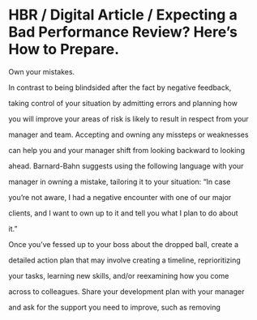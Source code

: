 # HBR / Digital Article / Expecting a Bad Performance Review? Here’s How to Prepare.

Own your mistakes.

In contrast to being blindsided after the fact by negative feedback,

taking control of your situation by admitting errors and planning how

you will improve your areas of risk is likely to result in respect from your

manager and team. Accepting and owning any missteps or weaknesses

can help you and your manager shift from looking backward to looking

ahead. Barnard-Bahn suggests using the following language with your

manager in owning a mistake, tailoring it to your situation: “In case

you’re not aware, I had a negative encounter with one of our major

clients, and I want to own up to it and tell you what I plan to do about

it.”

Once you’ve fessed up to your boss about the dropped ball, create a

detailed action plan that may involve creating a timeline, reprioritizing

your tasks, learning new skills, and/or reexamining how you come

across to colleagues. Share your development plan with your manager

and ask for the support you need to improve, such as removing